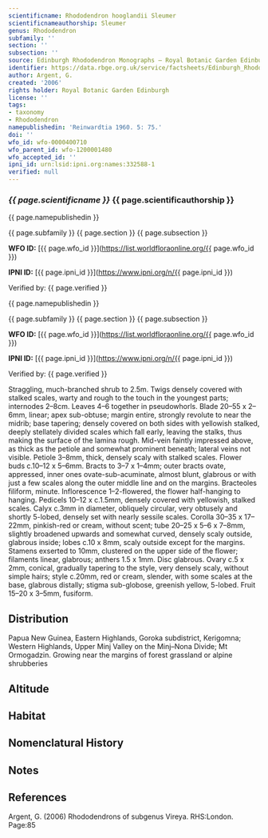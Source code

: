```yaml
---
scientificname: Rhododendron hooglandii Sleumer
scientificnameauthorship: Sleumer
genus: Rhododendron
subfamily: ''
section: ''
subsection: ''
source: Edinburgh Rhododendron Monographs – Royal Botanic Garden Edinburgh
identifier: https://data.rbge.org.uk/service/factsheets/Edinburgh_Rhododendron_Monographs.xhtml
author: Argent, G.
created: '2006'
rights holder: Royal Botanic Garden Edinburgh
license: ''
tags:
- taxonomy
- Rhododendron
namepublishedin: 'Reinwardtia 1960. 5: 75.'
doi: ''
wfo_id: wfo-0000400710
wfo_parent_id: wfo-1200001480
wfo_accepted_id: ''
ipni_id: urn:lsid:ipni.org:names:332588-1
verified: null
---
```

### _{{ page.scientificname }}_ {{ page.scientificauthorship }}
 {{ page.namepublishedin }}

{{ page.subfamily }} {{ page.section }} {{ page.subsection }}

**WFO ID:** [{{ page.wfo_id }}](https://list.worldfloraonline.org/{{ page.wfo_id }})

**IPNI ID:** [{{ page.ipni_id }}](https://www.ipni.org/n/{{ page.ipni_id }})

Verified by: {{ page.verified }}

 {{ page.namepublishedin }}

{{ page.subfamily }} {{ page.section }} {{ page.subsection }}

**WFO ID:** [{{ page.wfo_id }}](https://list.worldfloraonline.org/{{ page.wfo_id }})

**IPNI ID:** [{{ page.ipni_id }}](https://www.ipni.org/n/{{ page.ipni_id }})

Verified by: {{ page.verified }}



Straggling, much-branched shrub to 2.5m. Twigs densely covered with stalked scales, warty and rough to the touch in the youngest parts; internodes 2–8cm. Leaves 4–6 together in pseudowhorls. Blade 20–55 x 2–6mm, linear; apex sub-obtuse; margin entire, strongly revo­lute to near the midrib; base tapering; densely covered on both sides with yellowish stalked, deeply stellately divided scales which fall early, leaving the stalks, thus making the surface of the lamina rough. Mid-vein faintly impressed above, as thick as the petiole and somewhat prominent beneath; lateral veins not visible. Petiole 3–8mm, thick, densely scaly with stalked scales. Flower buds c.10–12 x 5–6mm. Bracts to 3–7 x 1–4mm; outer bracts ovate, appressed, inner ones ovate-sub-acuminate, almost blunt, glabrous or with just a few scales along the outer middle line and on the margins. Bracteoles filiform, minute. Inflorescence 1–2-flowered, the flower half-hanging to hanging. Pedicels 10–12 x c.1.5mm, densely covered with yellowish, stalked scales. Calyx c.3mm in diameter, obliquely circular, very obtusely and shortly 5-lobed, densely set with nearly sessile scales. Corolla 30–35 x 17–22mm, pinkish-red or cream, without scent; tube 20–25 x 5–6 x 7–8mm, slightly broadened upwards and somewhat curved, densely scaly outside, glabrous inside; lobes c.10 x 8mm, scaly outside except for the margins. Stamens exserted to 10mm, clustered on the upper side of the flower; filaments linear, glabrous; anthers 1.5 x 1mm. Disc glabrous. Ovary c.5 x 2mm, con­ical, gradually tapering to the style, very densely scaly, without simple hairs; style c.20mm, red or cream, slender, with some scales at the base, glabrous distally; stigma sub-globose, greenish yellow, 5-lobed. Fruit 15–20 x 3–5mm, fusiform.

## Distribution
Papua New Guinea, Eastern Highlands, Goroka subdistrict, Kerigomna; Western Highlands, Upper Minj Valley on the Minj–Nona Divide; Mt Ormogadzin. Growing near the margins of forest grassland or alpine shrubberies

## Altitude


## Habitat


## Nomenclatural History

                       
## Notes


## References

Argent, G. (2006) Rhododendrons of subgenus Vireya. RHS:London. Page:85
